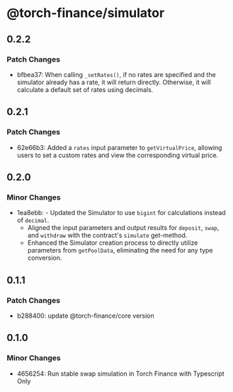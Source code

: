 # @torch-finance/simulator

## 0.2.2

### Patch Changes

- bfbea37: When calling `_setRates()`, if no rates are specified and the simulator already has a rate, it will return directly. Otherwise, it will calculate a default set of rates using decimals.

## 0.2.1

### Patch Changes

- 62e66b3: Added a `rates` input parameter to `getVirtualPrice`, allowing users to set a custom rates and view the corresponding virtual price.

## 0.2.0

### Minor Changes

- 1ea8ebb: - Updated the Simulator to use `bigint` for calculations instead of `decimal`.
  - Aligned the input parameters and output results for `deposit`, `swap`, and `withdraw` with the contract's `simulate` get-method.
  - Enhanced the Simulator creation process to directly utilize parameters from `getPoolData`, eliminating the need for any type conversion.

## 0.1.1

### Patch Changes

- b288400: update @torch-finance/core version

## 0.1.0

### Minor Changes

- 4656254: Run stable swap simulation in Torch Finance with Typescript Only
